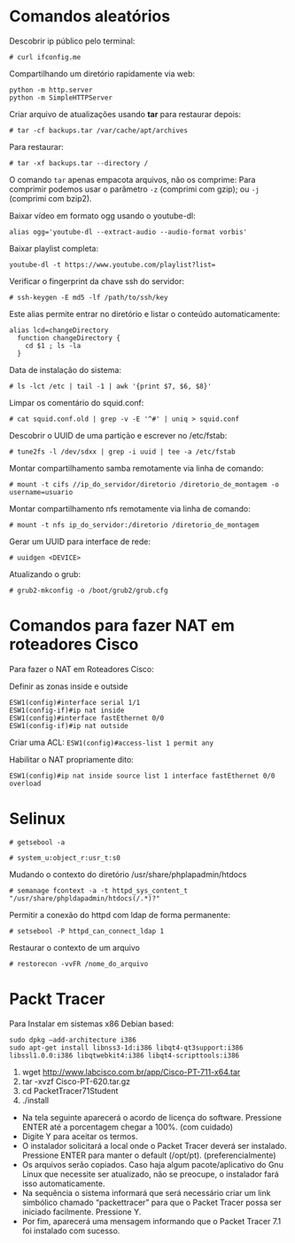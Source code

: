 # Comandos aleatórios
Descobrir ip público pelo terminal:

`# curl ifconfig.me`

Compartilhando um diretório rapidamente via web:

```
python -m http.server
python -m SimpleHTTPServer
```

Criar arquivo de atualizações usando **tar** para restaurar depois:

`# tar -cf backups.tar /var/cache/apt/archives`

Para restaurar:

`# tar -xf backups.tar --directory /`

O comando `tar` apenas empacota arquivos, não os comprime: Para comprimir podemos usar o parâmetro `-z` (comprimi com gzip); ou `-j` (comprimi com bzip2).

Baixar vídeo em formato ogg usando o youtube-dl:

`alias ogg='youtube-dl --extract-audio --audio-format vorbis'`

Baixar playlist completa:

`youtube-dl -t https://www.youtube.com/playlist?list=`

Verificar o fingerprint da chave ssh do servidor:

`# ssh-keygen -E md5 -lf /path/to/ssh/key`

Este alias permite entrar no diretório e listar o conteúdo automaticamente:

```
alias lcd=changeDirectory
  function changeDirectory {
    cd $1 ; ls -la
  }
```

Data de instalação do sistema:

`# ls -lct /etc | tail -1 | awk '{print $7, $6, $8}'`

Limpar os comentário do squid.conf:

`# cat squid.conf.old | grep -v -E '^#' | uniq > squid.conf`

Descobrir o UUID de uma partição e escrever no /etc/fstab:

`# tune2fs -l /dev/sdxx | grep -i uuid | tee -a /etc/fstab`

Montar compartilhamento samba remotamente via linha de comando:

`# mount -t cifs //ip_do_servidor/diretorio /diretorio_de_montagem -o username=usuario`

Montar compartilhamento nfs remotamente via linha de comando:

`# mount -t nfs ip_do_servidor:/diretorio /diretorio_de_montagem`

Gerar um UUID para interface de rede:

`# uuidgen <DEVICE>`

Atualizando o grub:

`# grub2-mkconfig -o /boot/grub2/grub.cfg`

# Comandos para fazer NAT em roteadores Cisco

Para fazer o NAT em Roteadores Cisco:

Definir as zonas inside e outside

```
ESW1(config)#interface serial 1/1
ESW1(config-if)#ip nat inside
ESW1(config)#interface fastEthernet 0/0
ESW1(config-if)#ip nat outside
```

Criar uma ACL:
`ESW1(config)#access-list 1 permit any`

Habilitar o NAT propriamente dito:

`ESW1(config)#ip nat inside source list 1 interface fastEthernet 0/0 overload`

# Selinux

`# getsebool -a`

`# system_u:object_r:usr_t:s0`

Mudando o contexto do diretório /usr/share/phplapadmin/htdocs

`# semanage fcontext -a -t httpd_sys_content_t "/usr/share/phpldapadmin/htdocs(/.*)?"`

Permitir a conexão do httpd com ldap de forma permanente:

`# setsebool -P httpd_can_connect_ldap 1`

Restaurar o contexto de um arquivo

`# restorecon -vvFR /nome_do_arquivo`

# Packt Tracer

Para Instalar em sistemas x86 Debian based:

```
sudo dpkg –add-architecture i386
sudo apt-get install libnss3-1d:i386 libqt4-qt3support:i386 libssl1.0.0:i386 libqtwebkit4:i386 libqt4-scripttools:i386
```

1.  wget http://www.labcisco.com.br/app/Cisco-PT-711-x64.tar
2. tar -xvzf Cisco-PT-620.tar.gz
3. cd PacketTracer71Student
4. ./install


* Na tela seguinte aparecerá o acordo de licença do software. Pressione ENTER até a porcentagem chegar a 100%. (com cuidado)
* Digite Y para aceitar os termos.
* O instalador solicitará a local onde o Packet Tracer deverá ser instalado. Pressione ENTER para manter o default (/opt/pt). (preferencialmente)
* Os arquivos serão copiados. Caso haja algum pacote/aplicativo do Gnu Linux que necessite ser atualizado, não se preocupe, o instalador fará isso automaticamente.
* Na sequência o sistema informará que será necessário criar um link simbólico chamado “packettracer” para que o Packet Tracer possa ser iniciado facilmente. Pressione Y.
* Por fim, aparecerá uma mensagem informando que o Packet Tracer 7.1 foi instalado com sucesso.
